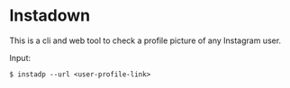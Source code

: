 # Instadown

This is a cli and web tool to check a profile picture of any Instagram user.

Input:
```
$ instadp --url <user-profile-link>
```
